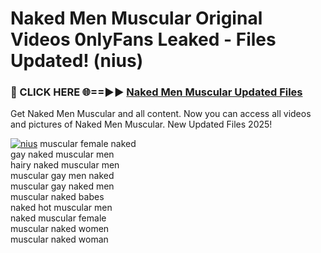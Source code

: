 # Naked Men Muscular Original Videos 0nlyFans Leaked - Files Updated! (nius)

<h3>🔴 CLICK HERE 🌐==►► <a href="https://tinyurl.com/up5wt9bj" rel="nofollow">Naked Men Muscular Updated Files</a></h3>

Get Naked Men Muscular and all content. Now you can access all videos and pictures of Naked Men Muscular. New Updated Files 2025!

[![nius](https://i.imgur.com/ABiUzMV.gif)](https://tinyurl.com/up5wt9bj)
muscular female naked<br>
gay naked muscular men<br>
hairy naked muscular men<br>
muscular gay men naked<br>
muscular gay naked men<br>
muscular naked babes<br>
naked hot muscular men<br>
naked muscular female<br>
muscular naked women<br>
muscular naked woman